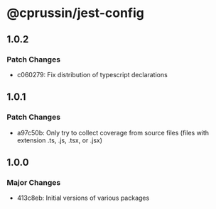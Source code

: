 # @cprussin/jest-config

## 1.0.2

### Patch Changes

- c060279: Fix distribution of typescript declarations

## 1.0.1

### Patch Changes

- a97c50b: Only try to collect coverage from source files (files with extension .ts, .js, .tsx, or .jsx)

## 1.0.0

### Major Changes

- 413c8eb: Initial versions of various packages
